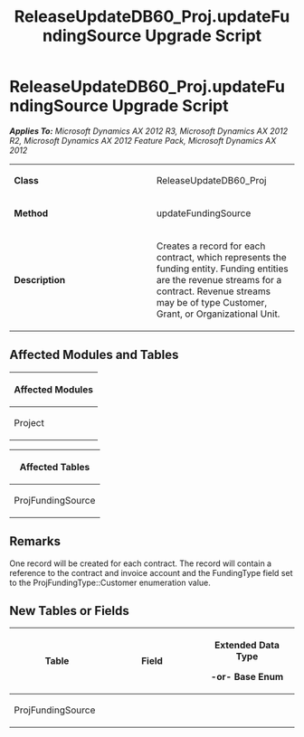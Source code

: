 ﻿---
title: ReleaseUpdateDB60_Proj.updateFundingSource Upgrade Script
TOCTitle: ReleaseUpdateDB60_Proj.updateFundingSource Upgrade Script
ms:assetid: f9bf11b5-a072-a9cb-84d4-c55c3dd95ed2
ms:mtpsurl: https://msdn.microsoft.com/en-us/library/JJ720075(v=AX.60)
ms:contentKeyID: 49712381
ms.date: 05/18/2015
mtps_version: v=AX.60
---

# ReleaseUpdateDB60\_Proj.updateFundingSource Upgrade Script 


_**Applies To:** Microsoft Dynamics AX 2012 R3, Microsoft Dynamics AX 2012 R2, Microsoft Dynamics AX 2012 Feature Pack, Microsoft Dynamics AX 2012_

<table>
<colgroup>
<col style="width: 50%" />
<col style="width: 50%" />
</colgroup>
<tbody>
<tr class="odd">
<td><p><strong>Class</strong></p></td>
<td><p>ReleaseUpdateDB60_Proj</p></td>
</tr>
<tr class="even">
<td><p><strong>Method</strong></p></td>
<td><p>updateFundingSource</p></td>
</tr>
<tr class="odd">
<td><p><strong>Description</strong></p></td>
<td><p>Creates a record for each contract, which represents the funding entity. Funding entities are the revenue streams for a contract. Revenue streams may be of type Customer, Grant, or Organizational Unit.</p></td>
</tr>
</tbody>
</table>


## Affected Modules and Tables

<table>
<colgroup>
<col style="width: 100%" />
</colgroup>
<thead>
<tr class="header">
<th><p>Affected Modules</p></th>
</tr>
</thead>
<tbody>
<tr class="odd">
<td><p>Project</p></td>
</tr>
</tbody>
</table>


<table>
<colgroup>
<col style="width: 100%" />
</colgroup>
<thead>
<tr class="header">
<th><p>Affected Tables</p></th>
</tr>
</thead>
<tbody>
<tr class="odd">
<td><p>ProjFundingSource</p></td>
</tr>
</tbody>
</table>


## Remarks

One record will be created for each contract. The record will contain a reference to the contract and invoice account and the FundingType field set to the ProjFundingType::Customer enumeration value.

## New Tables or Fields

<table>
<colgroup>
<col style="width: 33%" />
<col style="width: 33%" />
<col style="width: 33%" />
</colgroup>
<thead>
<tr class="header">
<th><p>Table</p></th>
<th><p>Field</p></th>
<th><p>Extended Data Type</p>
<p>-or- Base Enum</p></th>
</tr>
</thead>
<tbody>
<tr class="odd">
<td><p>ProjFundingSource</p></td>
<td><p></p></td>
<td><p></p></td>
</tr>
</tbody>
</table>

  


